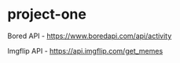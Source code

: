 # project-one

 Bored API - https://www.boredapi.com/api/activity
 
 Imgflip API - https://api.imgflip.com/get_memes
